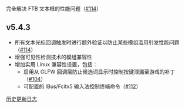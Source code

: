 完全解决 FTB 文本框的性能问题（[#114](https://github.com/reserveword/IMBlocker/issues/114)）

## v5.4.3
 - 所有文本光标回调触发时进行额外验证以防止某些模组滥用引发性能问题（[#114](https://github.com/reserveword/IMBlocker/issues/114)）
 - 增强可见性检测技术的模组兼容性
 - 增加实用 Linux 兼容性设置，包括：
   - 启用从 GLFW 回调层防止候选词显示时控制按键泄漏至游戏的补丁（[#104](https://github.com/reserveword/IMBlocker/issues/104)）
   - 可配置的 IBus/Fcitx5 输入法控制终端命令（[#112](https://github.com/reserveword/IMBlocker/issues/112)）

[历史更新日志](https://github.com/LitnhJacuzzi/IMBlocker/blob/dev/Changelog_History.md)